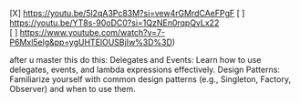 [X] https://youtu.be/5l2qA3Pc83M?si=vew4rGMrdCAeFPgF 
[ ] https://youtu.be/YT8s-90oDC0?si=1QzNEn0rqpQvLx22  
[ ] https://www.youtube.com/watch?v=7-P6Mxl5elg&pp=ygUHTElOUSBjIw%3D%3D)


after u master this do this:
Delegates and Events: Learn how to use delegates, events, and lambda expressions effectively.
Design Patterns: Familiarize yourself with common design patterns (e.g., Singleton, Factory, Observer) and when to use them.
